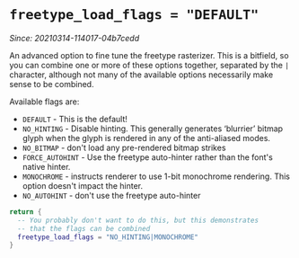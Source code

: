 # `freetype_load_flags = "DEFAULT"`

*Since: 20210314-114017-04b7cedd*

An advanced option to fine tune the freetype rasterizer.  This is a bitfield,
so you can combine one or more of these options together, separated by the `|`
character, although not many of the available options necessarily make sense to
be combined.

Available flags are:

* `DEFAULT` - This is the default!
* `NO_HINTING` - Disable hinting. This generally generates ‘blurrier’
  bitmap glyph when the glyph is rendered in any of the
  anti-aliased modes.
* `NO_BITMAP` - don't load any pre-rendered bitmap strikes
* `FORCE_AUTOHINT` - Use the freetype auto-hinter rather than the font's
  native hinter.
* `MONOCHROME` - instructs renderer to use 1-bit monochrome rendering.
  This option doesn't impact the hinter.
* `NO_AUTOHINT` - don't use the freetype auto-hinter

```lua
return {
  -- You probably don't want to do this, but this demonstrates
  -- that the flags can be combined
  freetype_load_flags = "NO_HINTING|MONOCHROME"
}
```

